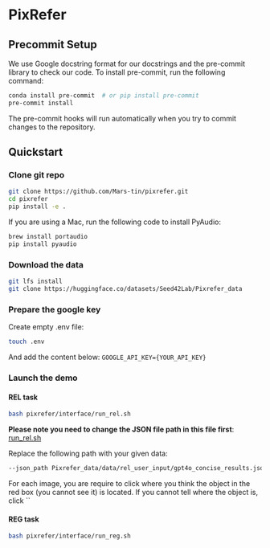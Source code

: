 # PixRefer

## Precommit Setup
We use Google docstring format for our docstrings and the pre-commit library to check our code. To install pre-commit, run the following command:

```bash
conda install pre-commit  # or pip install pre-commit
pre-commit install
```

The pre-commit hooks will run automatically when you try to commit changes to the repository.



## Quickstart
### Clone git repo
```bash
git clone https://github.com/Mars-tin/pixrefer.git
cd pixrefer
pip install -e .
```

If you are using a Mac, run the following code to install PyAudio:
```bash
brew install portaudio
pip install pyaudio
```

### Download the data
```bash
git lfs install
git clone https://huggingface.co/datasets/Seed42Lab/Pixrefer_data
```

### Prepare the google key
Create empty .env file:
```bash
touch .env
```
And add the content below: 
`GOOGLE_API_KEY={YOUR_API_KEY}`

### Launch the demo
#### REL task
```bash
bash pixrefer/interface/run_rel.sh
```
**Please note you need to change the JSON file path in this file first**: [run_rel.sh](pixrefer/interface/run_rel.sh)

Replace the following path with your given data:
```bash
--json_path Pixrefer_data/data/rel_user_input/gpt4o_concise_results.json
```

For each image, you are require to click where you think the object in the red box (you cannot see it) is located. If you cannot tell where the object is, click ``

#### REG task
```bash
bash pixrefer/interface/run_reg.sh
```
